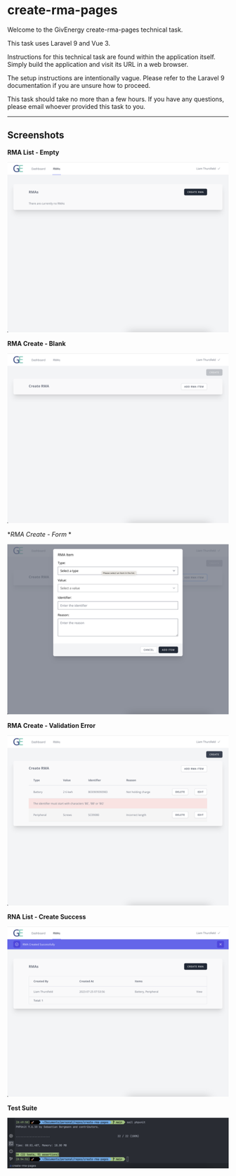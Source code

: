 # create-rma-pages

Welcome to the GivEnergy create-rma-pages technical task.

This task uses Laravel 9 and Vue 3.

Instructions for this technical task are found within the application itself.
Simply build the application and visit its URL in a web browser.

The setup instructions are intentionally vague. 
Please refer to the Laravel 9 documentation if you are unsure how to proceed.

This task should take no more than a few hours. If you have any questions, 
please email whoever provided this task to you.

-------------

## Screenshots

**RMA List - Empty**

![RMA List - Empty](https://raw.githubusercontent.com/LiamThursfield/create-rma-pages/master/.github/screenshots/rma-list-empty.png)

**RMA Create - Blank**

![RMA Create - Blank](https://raw.githubusercontent.com/LiamThursfield/create-rma-pages/master/.github/screenshots/rma-create-blank.png)

**RMA Create - Form* *

![RMA Create - Form](https://raw.githubusercontent.com/LiamThursfield/create-rma-pages/master/.github/screenshots/rma-create-form.png)

**RMA Create - Validation Error**

![RMA Create - Validation Error](https://raw.githubusercontent.com/LiamThursfield/create-rma-pages/master/.github/screenshots/rma-create-validation-error.png)

**RNA List - Create Success**

![RMA List - Create Success](https://raw.githubusercontent.com/LiamThursfield/create-rma-pages/master/.github/screenshots/rma-list-create-success.png)

**Test Suite**

![Test Suite](https://raw.githubusercontent.com/LiamThursfield/create-rma-pages/master/.github/screenshots/test-suite.png)
